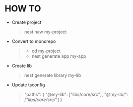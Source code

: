 # HOW TO

- Create project

  > nest new my-project

- Convert to monorepo
  >- cd my-project
  >- nest generate app my-app

- Create lib

  > nest generate library my-lib

- Update tsconfig
  > "paths": {
      "@my-lib": ["libs/core/src"],
      "@my-lib/*": ["libs/core/src/*"]
  }
